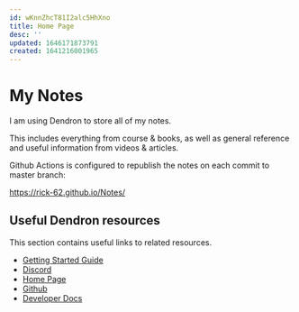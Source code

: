 ```yaml
---
id: wKnnZhcT81I2alc5HhXno
title: Home Page
desc: ''
updated: 1646171873791
created: 1641216001965
---
```

# My Notes

I am using Dendron to store all of my notes. 

This includes everything from course & books, as well as general reference and useful information from videos & articles.

Github Actions is configured to republish the notes on each commit to master branch: 

https://rick-62.github.io/Notes/


## Useful Dendron resources

This section contains useful links to related resources.

- [Getting Started Guide](https://link.dendron.so/6b25)
- [Discord](https://link.dendron.so/6b23)
- [Home Page](https://wiki.dendron.so/)
- [Github](https://link.dendron.so/6b24)
- [Developer Docs](https://docs.dendron.so/)
